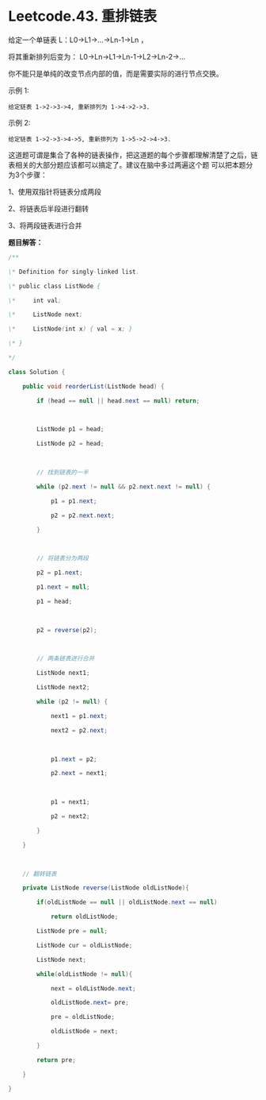 # Leetcode.43. 重排链表

给定一个单链表 L：L0→L1→…→Ln-1→Ln ，

将其重新排列后变为： L0→Ln→L1→Ln-1→L2→Ln-2→…

你不能只是单纯的改变节点内部的值，而是需要实际的进行节点交换。

示例 1:

```
给定链表 1->2->3->4, 重新排列为 1->4->2->3. 
```

示例 2:

```
给定链表 1->2->3->4->5, 重新排列为 1->5->2->4->3. 
```

这道题可谓是集合了各种的链表操作，把这道题的每个步骤都理解清楚了之后，链表相关的大部分题应该都可以搞定了。建议在脑中多过两遍这个题 可以把本题分为3个步骤：

1、使用双指针将链表分成两段

2、将链表后半段进行翻转

3、将两段链表进行合并

**题目解答：**

```java
/** 

\* Definition for singly-linked list. 

\* public class ListNode { 

\*     int val; 

\*     ListNode next; 

\*     ListNode(int x) { val = x; } 

\* } 

*/ 

class Solution { 

​    public void reorderList(ListNode head) { 

​        if (head == null || head.next == null) return; 

​         

​        ListNode p1 = head; 

​        ListNode p2 = head; 

​         

​        // 找到链表的一半 

​        while (p2.next != null && p2.next.next != null) { 

​            p1 = p1.next; 

​            p2 = p2.next.next; 

​        } 

​         

​        // 将链表分为两段 

​        p2 = p1.next; 

​        p1.next = null; 

​        p1 = head; 

​         

​        p2 = reverse(p2); 

​         

​        // 两条链表进行合并 

​        ListNode next1; 

​        ListNode next2; 

​        while (p2 != null) { 

​            next1 = p1.next; 

​            next2 = p2.next; 

​             

​            p1.next = p2; 

​            p2.next = next1; 

​             

​            p1 = next1; 

​            p2 = next2; 

​        } 

​    } 

​     

​    // 翻转链表 

​    private ListNode reverse(ListNode oldListNode){ 

​        if(oldListNode == null || oldListNode.next == null) 

​            return oldListNode; 

​        ListNode pre = null; 

​        ListNode cur = oldListNode; 

​        ListNode next; 

​        while(oldListNode != null){ 

​            next = oldListNode.next; 

​            oldListNode.next= pre; 

​            pre = oldListNode; 

​            oldListNode = next; 

​        } 

​        return pre; 

​    } 

} 
```